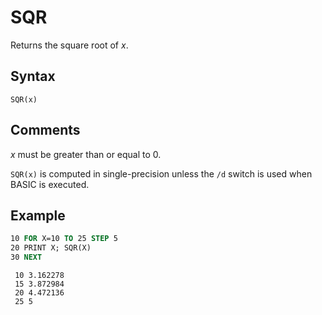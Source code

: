 # SQR

Returns the square root of *x*.

## Syntax

`SQR(x)`

## Comments

*x* must be greater than or equal to 0.

`SQR(x)` is computed in single-precision unless the `/d` switch is used when BASIC is executed.

## Example

```vb
10 FOR X=10 TO 25 STEP 5
20 PRINT X; SQR(X)
30 NEXT
```

```text
 10 3.162278
 15 3.872984
 20 4.472136
 25 5
```
